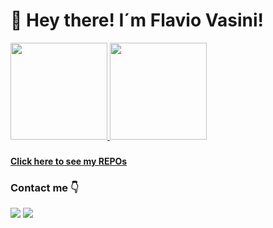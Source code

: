 ### 

<div>
  <h1>👋 Hey there!   I´m Flavio Vasini! </h1>
  <a href="https://github.com/Vasini25">
  <img height="155em" src="https://github-readme-stats.vercel.app/api?username=Vasini25&hide=issues&show_icons=true&theme=tokyonight&include_all_commits=true&count_private=true"/>
  <img height="155em" src="https://github-readme-stats.vercel.app/api/top-langs/?username=Vasini25&layout=compact&langs_count=7&theme=tokyonight&count_private=false"/>
  </a>
</div>

###

<div>  
  <a href="https://github.com/Vasini25?tab=repositories">
    <strong>Click here to see my REPOs</strong>
  </a>
</div>

###
###
### Contact me 👇

 <a href = "mailto:flavippolini@usp.com"><img src="https://img.shields.io/badge/-Gmail-%23333?style=for-the-badge&logo=gmail&logoColor=red" target="_blank"></a>
 <a href="https://www.linkedin.com/in/flavio-ippolito-vasini-38628621b/" target="_blank"><img src="https://img.shields.io/badge/-LinkedIn-%230077B5?style=for-the-badge&logo=linkedin&logoColor=white" target="_blank"></a> 
